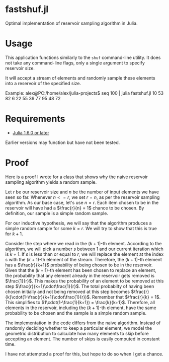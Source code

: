 fastshuf.jl
================
Optimal implementation of reservoir sampling algorithm in Julia.

Usage
================
This application functions similarly to the `shuf` command-line utility. It does not take any command-line flags, only a single argument to specify reservoir size.

It will accept a stream of elements and randomly sample these elements into a reservoir of the specified size.

Example:
    alex@PC:/home/alex/julia-projects$ seq 100 | julia fastshuf.jl 10
    53
    82
    6
    22
    55
    39
    77
    95
    48
    72

Requirements
================
- [Julia 1.6.0 or later](https://julialang.org/downloads/)

Earlier versions may function but have not been tested.


Proof
================
Here is a proof I wrote for a class that shows why the naive reservoir sampling algorithm yields a random sample.

Let $r$ be our reservoir size and $n$ be the number of input elements we have seen so far. Whenever $n <= r$, we set $r = n$, as per the reservoir sampling algorithm. As our base case, let's use $n = r$. Each item chosen to be in the reservoir will have had a $\frac{r}{n} = 1$ chance to be chosen. By definition, our sample is a simple random sample.

For our inductive hypothesis, we will say that the algorithm produces a simple random sample for some $k = r$. We will try to show that this is true for $k+1$.

Consider the step where we read in the $(k+1)$-th element. According to the algorithm, we will pick a number $s$ between 1 and our current iteration which is $k+1$. If $s$ is less than or equal to $r$, we will replace the element at the index $s$ with the $(k+1)$-th element of the stream. Therefore, the $(k+1)$-th element has a $\frac{r}{k+1}$ probability of being chosen to be in the reservoir. Given that the $(k+1)$-th element has been chosen to replace an element, the probability that any element already in the reservoir gets removed is $\frac{1}{r}$. This makes the probability of an element to be removed at this step $\frac{r}{k+1}\cdot\frac{1}{r}$. The total probabilty of having been chosen initially and not being removed at this step becomes $\frac{r}{k}\cdot(1-\frac{r}{k+1}\cdot\frac{1}{r})$. Remember that $\frac{r}{k} = 1$. This simplifies to $1\cdot(1-\frac{1}{k+1}) = \frac{k}{k+1}$. Therefore, all elements in the reservoir, including the $(k+1)$-th element, have the same probability to be chosen and the sample is a simple random sample.

The implementation in the code differs from the naive algorithm. Instead of randomly deciding whether to keep a particular element, we model the geometric distribution to calculate how many elements to skip before accepting an element. The number of skips is easily computed in constant time.

I have not attempted a proof for this, but hope to do so when I get a chance.
